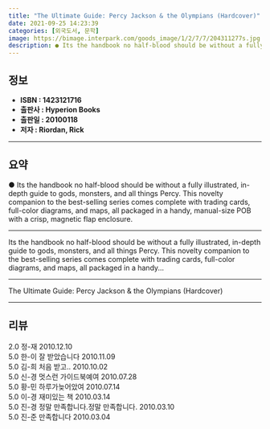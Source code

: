 ```yaml
---
title: "The Ultimate Guide: Percy Jackson & the Olympians (Hardcover)"
date: 2021-09-25 14:23:39
categories: [외국도서, 문학]
image: https://bimage.interpark.com/goods_image/1/2/7/7/204311277s.jpg
description: ● Its the handbook no half-blood should be without a fully illustrated, in-depth guide to gods, monsters, and all things Percy. This novelty companion to the b
---
```


## **정보**

- **ISBN : 1423121716**
- **출판사 : Hyperion Books**
- **출판일 : 20100118**
- **저자 : Riordan, Rick**

------



## **요약**

●  Its the handbook no half-blood should be without a fully illustrated, in-depth guide to gods, monsters, and all things Percy. This novelty companion to the best-selling series comes complete with trading cards, full-color diagrams, and maps, all packaged in a handy, manual-size POB with a crisp, magnetic flap enclosure.

------

Its the handbook no half-blood should be without a fully illustrated, in-depth guide to gods, monsters, and all things Percy. This novelty companion to the best-selling series comes complete with trading cards, full-color diagrams, and maps, all packaged in a handy... 

------


The Ultimate Guide: Percy Jackson & the Olympians (Hardcover) 

------


## **리뷰** 

2.0 정-재  2010.12.10 <br/>5.0 한-이 잘 받았습니다 2010.11.09 <br/>5.0 김-희 처음 받고.. 2010.10.02 <br/>5.0 신-경 멋스런 가이드북예여 2010.07.28 <br/>5.0 황-민 하루가늦어았여 2010.07.14 <br/>5.0 이-경 재미있는 책 2010.03.14 <br/>5.0 진-경 정말 만족합니다.정말 만족합니다. 2010.03.10 <br/>5.0 진-준 만족합니다 2010.03.04 <br/>